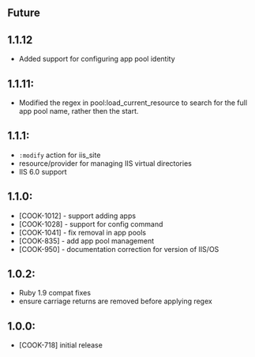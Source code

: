 ## Future

## 1.1.12

* Added support for configuring app pool identity

## 1.1.11:

* Modified the regex in pool:load_current_resource to search for the full app pool name, rather then the start.

## 1.1.1:

* `:modify` action for iis_site
* resource/provider for managing IIS virtual directories
* IIS 6.0 support

## 1.1.0:

* [COOK-1012] - support adding apps
* [COOK-1028] - support for config command
* [COOK-1041] - fix removal in app pools
* [COOK-835] - add app pool management
* [COOK-950] - documentation correction for version of IIS/OS

## 1.0.2:

* Ruby 1.9 compat fixes
* ensure carriage returns are removed before applying regex

## 1.0.0:

* [COOK-718] initial release
